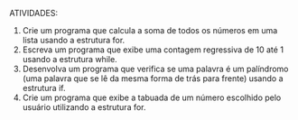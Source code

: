 ATIVIDADES:

1. Crie um programa que calcula a soma de todos os números em uma lista usando a estrutura for.<br>
2. ⁠Escreva um programa que exibe uma contagem regressiva de 10 até 1 usando a estrutura while.<br>
3. ⁠Desenvolva um programa que verifica se uma palavra é um palíndromo (uma palavra que se lê da mesma forma de trás para frente) usando a estrutura if.<br>
4. ⁠Crie um programa que exibe a tabuada de um número escolhido pelo usuário utilizando a estrutura for.<br>
